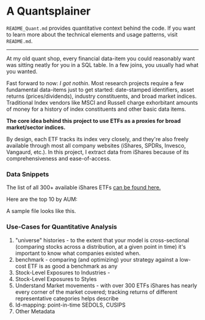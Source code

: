 # A Quantsplainer
`README_Quant.md` provides quantitative context behind the code. If you want to learn more about the technical elements and usage patterns, visit `README.md`.

---

At my old quant shop, every financial data-item you could reasonably want was sitting neatly for you in a SQL table. In a few joins, you usually had what you wanted.

Fast forward to now: *I got nothin*. Most research projects require a few fundamental data-items just to get started: date-stamped identifiers, asset returns (prices/dividends), industry constituents, and broad market indices. Traditional Index vendors like MSCI and Russell charge exhorbitant amounts of money for a history of index constituents and other basic data items. 

**The core idea behind this project to use ETFs as a proxies for broad market/sector indices.**

By design, each ETF tracks its index very closely, and they're also freely available through most all company websites (iShares, SPDRs, Invesco, Vangaurd, etc.). In this project, I extract data from iShares because of its comprehensiveness and ease-of-access.

### Data Snippets
The list of all 300+ available iShares ETFs [can be found here.](https://github.com/talsan/ishares/blob/master/ishares/data/ishares-etf-index.csv)

Here are the top 10 by AUM:
<to do>
  
A sample file looks like this.
<to do>
  
### Use-Cases for Quantitative Analysis
1. "universe" histories - to the extent that your model is cross-sectional (comparing stocks across a distribution, at a given point in time) it's important to know what companies existed when. 
2. benchmark - comparing (and optimizing) your strategy against a low-cost ETF is as good a benchmark as any
3. Stock-Level Exposures to Industries - 
4. Stock-Level Exposures to Styles
5. Understand Market movements - with over 300 ETFs iShares has nearly every corner of the market covered; tracking returns of different representative categories helps describe 
6. Id-mapping: point-in-time SEDOLS, CUSIPS
7. Other Metadata 
